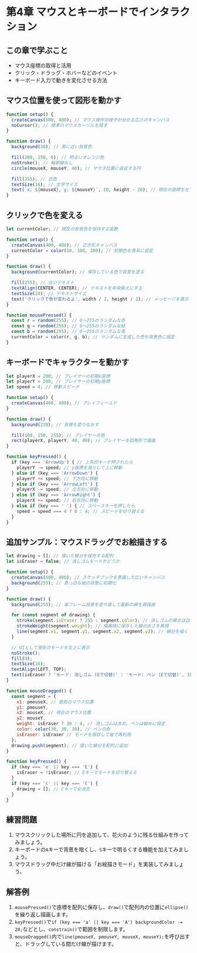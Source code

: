 # 第4章 マウスとキーボードでインタラクション

## この章で学ぶこと
- マウス座標の取得と活用
- クリック・ドラッグ・ホバーなどのイベント
- キーボード入力で動きを変化させる方法

## マウス位置を使って図形を動かす
```javascript
function setup() {
  createCanvas(500, 400); // マウス操作の様子が分かる広さのキャンバス
  noCursor(); // 標準のマウスカーソルを隠す
}

function draw() {
  background(30); // 黒に近い背景色

  fill(200, 150, 0); // 明るいオレンジ色
  noStroke(); // 輪郭線なし
  circle(mouseX, mouseY, 40); // マウス位置に追従する円

  fill(255); // 白色
  textSize(16); // 文字サイズ
  text(`x: ${mouseX}, y: ${mouseY}`, 20, height - 20); // 現在の座標を左下に表示
}
```

## クリックで色を変える
```javascript
let currentColor; // 現在の背景色を保持する変数

function setup() {
  createCanvas(400, 400); // 正方形キャンバス
  currentColor = color(50, 100, 200); // 初期色を青系に設定
}

function draw() {
  background(currentColor); // 保存している色で背景を塗る

  fill(255); // 白いテキスト
  textAlign(CENTER, CENTER); // テキストを中央揃えにする
  textSize(24); // テキストサイズ
  text('クリックで色が変わるよ', width / 2, height / 2); // メッセージを表示
}

function mousePressed() {
  const r = random(255); // 0〜255のランダムな赤
  const g = random(255); // 0〜255のランダムな緑
  const b = random(255); // 0〜255のランダムな青
  currentColor = color(r, g, b); // ランダムに生成した色を背景色に設定
}
```

## キーボードでキャラクターを動かす
```javascript
let playerX = 200; // プレイヤーの初期x座標
let playerY = 200; // プレイヤーの初期y座標
let speed = 4; // 移動スピード

function setup() {
  createCanvas(400, 400); // プレイフィールド
}

function draw() {
  background(220); // 背景を塗りなおす

  fill(100, 150, 255); // プレイヤーの色
  rect(playerX, playerY, 40, 40); // プレイヤーを四角形で描画
}

function keyPressed() {
  if (key === 'ArrowUp') { // 上矢印キーが押されたら
    playerY -= speed; // y座標を減らして上に移動
  } else if (key === 'ArrowDown') {
    playerY += speed; // 下方向に移動
  } else if (key === 'ArrowLeft') {
    playerX -= speed; // 左方向に移動
  } else if (key === 'ArrowRight') {
    playerX += speed; // 右方向に移動
  } else if (key === ' ') { // スペースキーを押したら
    speed = speed === 4 ? 8 : 4; // スピードを切り替える
  }
}
```

## 追加サンプル：マウスドラッグでお絵描きする
```javascript
let drawing = []; // 描いた線分を保存する配列
let isEraser = false; // 消しゴムモードかどうか

function setup() {
  createCanvas(600, 400); // スケッチブックを意識した広いキャンバス
  background(255); // 真っ白な紙の状態に初期化
}

function draw() {
  background(255); // 毎フレーム背景を塗り直して最新の線を再描画

  for (const segment of drawing) {
    stroke(segment.isEraser ? 255 : segment.color); // 消しゴムの場合は白で上書き
    strokeWeight(segment.weight); // 描画時に保存した線の太さを再現
    line(segment.x1, segment.y1, segment.x2, segment.y2); // 線分を描く
  }

  // UIとして現在のモードを左上に表示
  noStroke();
  fill(0);
  textSize(16);
  textAlign(LEFT, TOP);
  text(isEraser ? 'モード: 消しゴム (Eで切替)' : 'モード: ペン (Eで切替)', 10, 10);
}

function mouseDragged() {
  const segment = {
    x1: pmouseX, // 直前のマウス位置
    y1: pmouseY,
    x2: mouseX, // 現在のマウス位置
    y2: mouseY,
    weight: isEraser ? 30 : 4, // 消しゴムは太め、ペンは細めに設定
    color: color(30, 30, 30), // ペンの色
    isEraser: isEraser // モードを保存して後で再利用
  };
  drawing.push(segment); // 描いた線分を配列に追加
}

function keyPressed() {
  if (key === 'e' || key === 'E') {
    isEraser = !isEraser; // Eキーでモードを切り替える
  }
  if (key === 'c' || key === 'C') {
    drawing = []; // Cキーで全消去
  }
}
```

## 練習問題
1. マウスクリックした場所に円を追加して、花火のように残る仕組みを作ってみましょう。
2. キーボードの`A`キーで背景を暗くし、`S`キーで明るくする機能を加えてみましょう。
3. マウスドラッグ中だけ線が描ける「お絵描きモード」を実装してみましょう。

## 解答例
1. `mousePressed()`で座標を配列に保存し、`draw()`で配列内の位置に`ellipse()`を繰り返し描画します。
2. `keyPressed()`で`if (key === 'a' || key === 'A') backgroundColor -= 20;`などとし、`constrain()`で範囲を制限します。
3. `mouseDragged()`内で`line(pmouseX, pmouseY, mouseX, mouseY);`を呼び出すと、ドラッグしている間だけ線が描けます。
